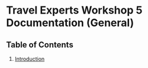 # Travel Experts Workshop 5 Documentation (General)

## Table of Contents
1. [Introduction](#introduction)
